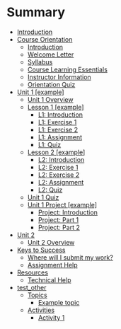 # Summary

* [Introduction](README.md)
* [Course Orientation](course-orientation/course-orientation.md)
  * [Introduction](course-orientation/introduction.md)
  * [Welcome Letter](course-orientation/welcome-letter.md)
  * [Syllabus](course-orientation/syllabus.md)
  * [Course Learning Essentials](course-orientation/course-learning-essentials.md)
  * [Instructor Information](course-orientation/instructor-information.md)
  * [Orientation Quiz](course-orientation/orientation-quiz.md)
* [Unit 1 \[example\]](unit-1/unit-1.md)
  * [Unit 1 Overview](unit-1/unit-1-overview.md)
  * [Lesson 1 \[example\]](unit-1/lesson-1/lesson-1.md)
    * [L1: Introduction](unit-1/lesson-1/l1-introduction.md)
    * [L1: Exercise 1](unit-1/lesson-1/l1-exercise-1.md)
    * [L1: Exercise 2](unit-1/lesson-1/l1-exercise-2.md)
    * [L1: Assignment](unit-1/lesson-1/l1-assignment.md)
    * [L1: Quiz](unit-1/lesson-1/l1-quiz.md)
  * [Lesson 2 \[example\]](test.md)
    * [L2: Introduction](unit-1/lesson-2/l2-introduction.md)
    * [L2: Exercise 1](unit-1/lesson-2/l2-exercise-1.md)
    * [L2: Exercise 2](unit-1/lesson-2/l2-exercise-2.md)
    * [L2: Assignment](unit-1/lesson-2/l2-assignment.md)
    * [L2: Quiz](unit-1/lesson-2/l2-quiz.md)
  * [Unit 1 Quiz](unit-1/unit-1-quiz.md)
  * [Unit 1 Project \[example\]](unit-1/unit-1-project.md)
    * [Project: Introduction](unit-1/unit-1-project/project-introduction.md)
    * [Project: Part 1](unit-1/unit-1-project/project-part-1.md)
    * [Project: Part 2](unit-1/unit-1-project/project-part-2.md)
* [Unit 2](unit-2/unit-2.md)
  * [Unit 2 Overview](unit-2/unit-2-overview.md)
* [Keys to Success](keys-to-success/keys-to-success.md)
  * [Where will I submit my work?](keys-to-success/where-will-i-submit-my-work.md)
  * [Assignment Help](keys-to-success/assignment-help.md)
* [Resources](resources/resources.md)
  * [Technical Help](resources/technical-help.md)
* [test\_other](unit-900/lesson-1)
  * [Topics](unit-900/lesson-1/topics/topics.md)
    * [Example topic](unit-900/lesson-1/topics/example-topic.md)
  * [Activities](unit-900/lesson-1/activities/activities.md)
    * [Activity 1](unit-900/lesson-1/activities/activity-1.md)


